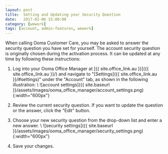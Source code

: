 ```yaml
---
layout: post
title:  Setting and Updating your Security Question
date:   2017-02-06 15:00:00
category: [wework]
tags: [account, admin-features, wework]
---
```


When calling Ooma Customer Care, you may be asked to answer the security question you have set for yourself. The account security question is originally chosen during the activation process. It can be updated at any time by following these instructions:

1. Log into your Ooma Office Manager at [{{ site.office_link.au }}]({{ site.office_link.au }}/) and navigate to "[Settings]({{ site.office_link.au }}/#settings)" under the "Account" tab, as shown in the following illustration: \\
   ![account settings]({{ site.baseurl }}/assets/images/ooma_office_manager/account_settings.png){:width="600px"}

2. Review the current security question. If you want to update the question or the answer, click the "Edit" button.
3. Choose your new security question from the drop-down list and enter a new answer. \\
   ![security settings]({{ site.baseurl }}/assets/images/ooma_office_manager/security_settings.png){:width="600px"}

4. Save your changes.